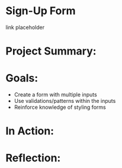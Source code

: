 # Sign-Up Form
link placeholder
# Project Summary:

# Goals:
* Create a form with multiple inputs
* Use validations/patterns within the inputs
* Reinforce knowledge of styling forms

# In Action: 

# Reflection:
